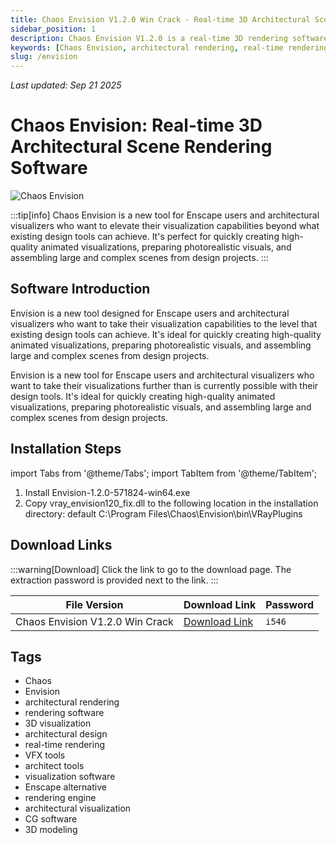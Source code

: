 ```yaml
---
title: Chaos Envision V1.2.0 Win Crack - Real-time 3D Architectural Scene Rendering Software
sidebar_position: 1
description: Chaos Envision V1.2.0 is a real-time 3D rendering software for architectural visualization, designed for Enscape users and architectural visualizers, supporting high-quality animated visualization and complex scene assembly.
keywords: [Chaos Envision, architectural rendering, real-time rendering, 3D architectural visualization, Enscape alternative, architectural design software, rendering software, VFX tools]
slug: /envision
---
```

<!--Above is frontmatter Part-generate depend on content meet Google Seo, you need to balance automation efficiency with Google's core ranking factors—especially E-E-A-T (Experience, Expertise, Authoritativeness, Trustworthiness) -->
*Last updated: Sep 21 2025*<!--generate depend on file modified time -->

<!--First Part-This is Title -->
# Chaos Envision: Real-time 3D Architectural Scene Rendering Software

<!--Second Part-This is First Banner -->
![Chaos Envision](https://www.gfxcamp.com/wp-content/uploads/2025/09/Envision.jpg)

:::tip[info]
Chaos Envision is a new tool for Enscape users and architectural visualizers who want to elevate their visualization capabilities beyond what existing design tools can achieve. It's perfect for quickly creating high-quality animated visualizations, preparing photorealistic visuals, and assembling large and complex scenes from design projects.
:::

## Software Introduction

Envision is a new tool designed for Enscape users and architectural visualizers who want to take their visualization capabilities to the level that existing design tools can achieve. It's ideal for quickly creating high-quality animated visualizations, preparing photorealistic visuals, and assembling large and complex scenes from design projects.

Envision is a new tool for Enscape users and architectural visualizers who want to take their visualizations further than is currently possible with their design tools. It's ideal for quickly creating high-quality animated visualizations, preparing photorealistic visuals, and assembling large and complex scenes from design projects.

## Installation Steps

import Tabs from '@theme/Tabs';
import TabItem from '@theme/TabItem';

<Tabs>
  <TabItem value="installation" label="Installation Instructions" default>
    <ol>
      <li>Install Envision-1.2.0-571824-win64.exe</li>
      <li>Copy vray_envision120_fix.dll to the following location in the installation directory: default C:\Program Files\Chaos\Envision\bin\VRayPlugins</li>
    </ol>
  </TabItem>
</Tabs>

## Download Links

:::warning[Download]
Click the link to go to the download page. The extraction password is provided next to the link.
:::

| File Version | Download Link | Password |
|--------------|---------------|----------|
| Chaos Envision V1.2.0 Win Crack | [Download Link](https://pan.baidu.com/s/1fVRdvSvpRE2aKsSon9vK4A?pwd=i546) | `i546` |

## Tags

- Chaos
- Envision
- architectural rendering
- rendering software
- 3D visualization
- architectural design
- real-time rendering
- VFX tools
- architect tools
- visualization software
- Enscape alternative
- rendering engine
- architectural visualization
- CG software
- 3D modeling
